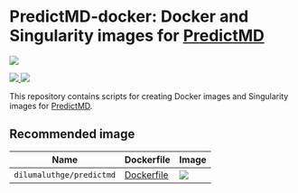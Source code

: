 # PredictMD-docker: Docker and Singularity images for [PredictMD](https://predictmd.net)

<p>
<a href="https://doi.org/10.5281/zenodo.1291209">
<img
src="https://zenodo.org/badge/109460252.svg"/>
</a>
</p>

<p>
<a
href="https://bors.tech">
<img
src="https://bors.tech/images/badge_small.svg"/>
</a> <a
href="https://travis-ci.com/DilumAluthge/PredictMD-docker/branches">
<img
src="https://travis-ci.com/DilumAluthge/PredictMD-docker.svg?branch=master"/>
</a>
</p>

This repository contains scripts for creating Docker images and
Singularity images for [PredictMD](https://predictmd.net).

## Recommended image

| Name | Dockerfile | Image |
| ---- | ---------- | ----- |
| `dilumaluthge/predictmd` | [Dockerfile](/docker/images/predictmd/builddir/Dockerfile) | <a href="https://hub.docker.com/r/dilumaluthge/predictmd"><img src="https://images.microbadger.com/badges/image/dilumaluthge/predictmd.svg"></a> |
